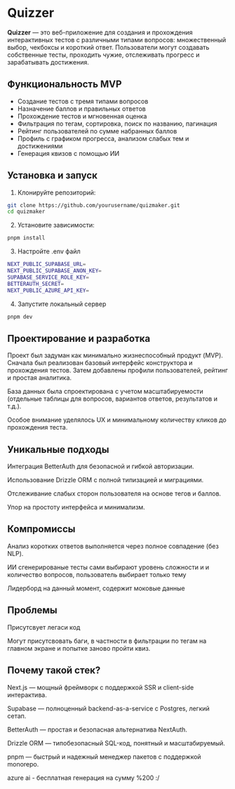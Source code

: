 # Quizzer

**Quizzer** — это веб-приложение для создания и прохождения интерактивных тестов с различными типами вопросов: множественный выбор, чекбоксы и короткий ответ. Пользователи могут создавать собственные тесты, проходить чужие, отслеживать прогресс и зарабатывать достижения.

## Функциональность MVP

- Создание тестов с тремя типами вопросов
- Назначение баллов и правильных ответов
- Прохождение тестов и мгновенная оценка
- Фильтрация по тегам, сортировка, поиск по названию, пагинация
- Рейтинг пользователей по сумме набранных баллов
- Профиль с графиком прогресса, анализом слабых тем и достижениями
- Генерация квизов с помощью ИИ

## Установка и запуск

1. Клонируйте репозиторий:

```bash
git clone https://github.com/yourusername/quizmaker.git
cd quizmaker
```

2. Установите зависимости:
```bash
pnpm install
```

3. Настройте .env файл

```bash
NEXT_PUBLIC_SUPABASE_URL=
NEXT_PUBLIC_SUPABASE_ANON_KEY=
SUPABASE_SERVICE_ROLE_KEY=
BETTERAUTH_SECRET=
NEXT_PUBLIC_AZURE_API_KEY=
```

4. Запустите локальный сервер
```bash
pnpm dev
```

## Проектирование и разработка
Проект был задуман как минимально жизнеспособный продукт (MVP). Сначала был реализован базовый интерфейс конструктора и прохождения тестов. Затем добавлены профили пользователей, рейтинг и простая аналитика.

База данных была спроектирована с учетом масштабируемости (отдельные таблицы для вопросов, вариантов ответов, результатов и т.д.).

Особое внимание уделялось UX и минимальному количеству кликов до прохождения теста.

## Уникальные подходы
Интеграция BetterAuth для безопасной и гибкой авторизации.

Использование Drizzle ORM с полной типизацией и миграциями.

Отслеживание слабых сторон пользователя на основе тегов и баллов.

Упор на простоту интерфейса и минимализм.

## Компромиссы
Анализ коротких ответов выполняется через полное совпадение (без NLP).

ИИ сгенерированые тесты сами выбирают уровень сложности и и количество вопросов, пользователь выбирает только тему

Лидерборд на данный момент, содержит моковые данные


## Проблемы
Присутсвует легаси код

Могут присутсвовать баги, в частности в фильтрации по тегам на главном экране и попытке заново пройти квиз.

## Почему такой стек?
Next.js — мощный фреймворк с поддержкой SSR и client-side интерактива.

Supabase — полноценный backend-as-a-service с Postgres, легкий сетап.

BetterAuth — простая и безопасная альтернатива NextAuth.

Drizzle ORM — типобезопасный SQL-код, понятный и масштабируемый.

pnpm — быстрый и надежный менеджер пакетов с поддержкой monorepo.

azure ai - бесплатная генерация на сумму %200 :/
